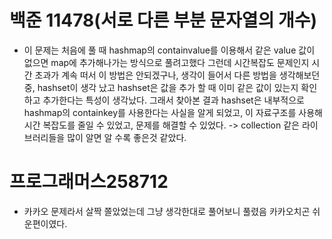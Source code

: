 # 백준 11478(서로 다른 부분 문자열의 개수)

- 이 문제는 처음에 풀 때 hashmap의 containvalue를 이용해서 
같은 value 값이 없으면 map에 추가해나가는 방식으로 풀려고했다
그런데 시간복잡도 문제인지 시간 초과가 계속 떠서 이 방법은 안되겠구나, 생각이 들어서
다른 방법을 생각해보던 중, hashset이 생각 났고 hashset은 값을 추가 할 때
이미 같은 값이 있는지 확인하고 추가한다는 특성이 생각났다. 그래서 찾아본 결과 hashset은 
내부적으로 hashmap의 containkey를 사용한다는 사실을 알게 되었고, 이 자료구조를 사용해 시간
복잡도를 줄일 수 있었고, 문제를 해결할 수 있었다.
-> collection 같은 라이브러리들을 많이 알면 알 수록 좋은것 같았다.

# 프로그래머스258712

- 카카오 문제라서 살짝 쫄았었는데 그냥 생각한대로 풀어보니 풀렸음 카카오치곤 쉬운편이였다.
